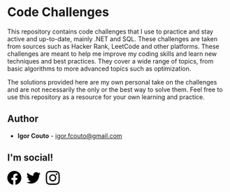 # Code Challenges

This repository contains code challenges that I use to practice and stay active and up-to-date, mainly .NET and SQL. These challenges are taken from sources such as Hacker Rank, LeetCode and other platforms. These challenges are meant to help me improve my coding skills and learn new techniques and best practices. They cover a wide range of topics, from basic algorithms to more advanced topics such as optimization. 

The solutions provided here are my own personal take on the challenges and are not necessarily the only or the best way to solve them. Feel free to use this repository as a resource for your own learning and practice.

## Author

- **Igor Couto** - [igor.fcouto@gmail.com](mailto:igor.fcouto@gmail.com)

## I'm social!

<a href="https://www.facebook.com/igor.couto/" target="_blank"><img height="32" width="32" src="https://raw.githubusercontent.com/igor-couto/images/main/social-icons/facebook.svg" /></a> &nbsp;&nbsp;<a href="https://twitter.com/igr_couto" target="_blank"><img height="32" width="32" src="https://raw.githubusercontent.com/igor-couto/images/main/social-icons/twitter.svg" /></a> &nbsp;&nbsp;<a href="https://www.instagram.com/igor.fcouto/" target="_blank"><img height="32" width="32" src="https://raw.githubusercontent.com/igor-couto/images/main/social-icons/instagram.svg" /></a>
